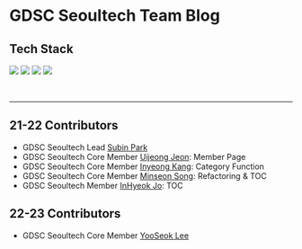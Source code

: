 # GDSC Seoultech Team Blog

## Tech Stack
<img src="https://img.shields.io/badge/html5-E34F26?style=for-the-badge&logo=html5&logoColor=white"> <img src="https://img.shields.io/badge/css3-1572B6?style=for-the-badge&logo=css3&logoColor=white"> <img src="https://img.shields.io/badge/jekyll-CC0000?style=for-the-badge&logo=jekyll&logoColor=white"> <img src="https://img.shields.io/badge/markdown-000000?style=for-the-badge&logo=markdown&logoColor=white">

<br>

---

## 21-22 Contributors

- GDSC Seoultech Lead [Subin Park](https://github.com/twinklesu)
- GDSC Seoultech Core Member [Uijeong Jeon](https://github.com/juijeong8324): Member Page
- GDSC Seoultech Core Member [Inyeong Kang](https://github.com/KangInyeong): Category Function
- GDSC Seoultech Core Member [Minseon Song](https://github.com/Songminseon): Refactoring & TOC
- GDSC Seoultech Member [InHyeok Jo](https://github.com/InHyeok-J): TOC

## 22-23 Contributors

- GDSC Seoultech Core Member [YooSeok Lee](https://github.com/yuseogi0218)